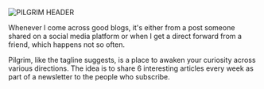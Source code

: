 ![PILGRIM HEADER](https://user-images.githubusercontent.com/25284768/130807710-15322584-97e8-4c23-ab50-a8b46176d486.png)


Whenever I come across good blogs, it's either from a post someone shared on a social media platform or when I get a direct forward from a friend, which happens not so often.

Pilgrim, like the tagline suggests, is a place to awaken your curiosity across various directions. The idea is to share 6 interesting articles every week as part of a newsletter to the people who subscribe.
